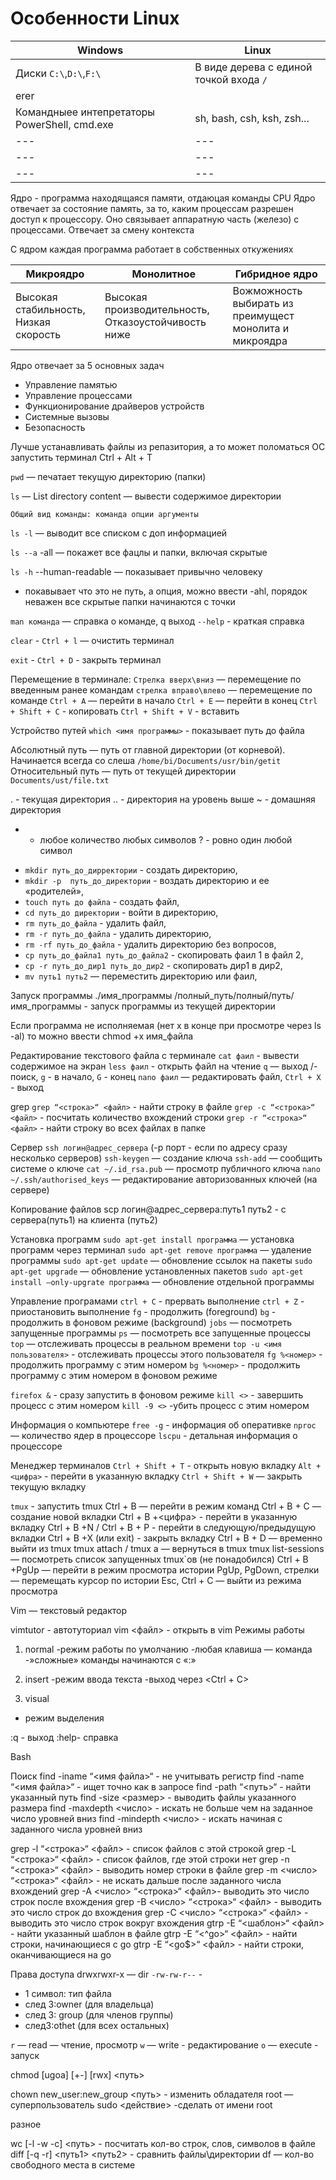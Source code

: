 # Особенности Linux

| Windows | Linux |
| --- | --- |
| Диски `C:\`,`D:\`,`F:\` | В виде дерева с единой точкой входа `/` |
| erer |
| Командныее интепретаторы  PowerShell, cmd.exe | sh, bash, csh, ksh, zsh... |
| --- | --- |
| --- | --- |
| --- | --- |
Ядро - программа находящаяся  памяти, отдаюцая команды CPU
Ядро отвечает за состояние память, за то, каким процессам разрешен доступ к процессору. Оно связывает аппаратную часть (железо) с процессами. Отвечает за смену контекста

С ядром каждая программа работает в собственных откужениях

| Микроядро | Монолитное | Гибридное ядро |
| --- | --- | --- |
|Высокая стабильность, Низкая скорость| Высокая производительность, Отказоустойчивость ниже| Вожможность выбирать из преимущест монолита и микроядра |

Ядро отвечает за 5 основных задач
- Управление памятью
- Управление процессами
- Функционирование драйверов устройств
- Системные вызовы
- Безопасность

Лучше устанавливать файлы из репазитория, а то может поломаться ОС
запустить терминал Ctrl + Alt + T

`pwd` — печатает текущую директорию (папки)

`ls` — List directory content — вывести содержимое директории

```
Общий вид команды: команда опции аргументы
```

`ls -l` — выводит все списком с доп информацией

`ls --а`     -all — покажет все фацлы и папки, включая скрытые

`ls -h`     --human-readable — показывает привычно человеку

-   покавывает что это не путь, а опция, можно ввести -ahl, порядок неважен
все скрытые папки начинаются с точки

`man команда` — справка о команде, q выход
`--help` - краткая справка

`clear` - `Ctrl + l`  — очистить терминал

`exit` - `Ctrl + D` - закрыть терминал


Перемещение в терминале:
`Стрелка вверх\вниз` — перемещение по введенным ранее командам
`стрелка вправо\влево` — перемещение по команде
`Ctrl + A` — перейти в начало
`Ctrl + E` — перейти в конец
`Ctrl + Shift + C` - копировать
`Ctrl + Shift + V` - вставить

Устройство путей
`which <имя программы>` - показывает путь до файла

Абсолютный путь — путь от главной директории (от корневой). Начинается всегда со слеша
```/home/bi/Documents/usr/bin/getit```
Относительный путь — путь от текущей директории
```Documents/ust/file.txt```

. - текущая директория
.. - директория на уровень выше
~ - домашняя директория

* - любое количество любых символов
? - ровно один любой символ

- `mkdir путь_до_дирректории` - создать директорию,
- `mkdir -p  путь_до_директории` - воздать директорию и ее «родителей»,
- `touch путь до файла` - создать файл,
- `cd путь_до директории` - войти в директорию,
- `rm путь_до_файла` - удалить файл,
- `rm -r путь_до_файла` - удалить директорию,
- `rm -rf путь_до_файла` - удалить директорию без вопросов,
- `cp путь_до_файла1 путь_до_файла2` - скопировать фаил 1 в файл 2,
- `cp -r путь_до_дир1 путь_до_дир2` - скопировать дир1 в дир2,
- `mv путь1 путь2` — переместить директорию или фаил,
 


Запуск программы
./имя_программы
/полный_путь/полный/путь/имя_программы  - запуск программы из текущей директории

Если программа не исполняемая (нет х в конце при просмотре через ls -al)  то можно ввести chmod +x имя_файла

Редактирование текстового файла с терминале
`cat фаил` - вывести содержимое на экран
`less фаил`  - открыть файл на чтение
`q` — выход  /-поиск, `g` - в начало, `G` - конец
`nano фаил` — редактировать файл, `Ctrl + X` - выход

grep
`grep “<строка>“ <файл>` - найти строку в файле
`grep -с “<строка>“ <файл>` - посчитать количество вхождений строки
`grep -r “<строка>“ <файл>` - найти строку во всех файлах в папке

Сервер
`ssh логин@адрес_сервера` (-p порт     - если по адресу  сразу несколько серверов)
`ssh-keygen` — создание ключа
`ssh-add` — сообщить системе о ключе
`cat ~/.id_rsa.pub` — просмотр публичного ключа
`nano ~/.ssh/authorised_keys` — редактирование авторизованных ключей (на сервере)

Копирование файлов
scp логин@адрес_сервера:путь1 путь2  - с сервера(путь1) на клиента (путь2)

Установка программ
`sudo apt-get install программа` — установка программ через терминал
`sudo apt-get remove программа` — удаление программы
`sudo apt-get update` — обновление ссылок на пакеты
`sudo apt-get upgrade` — обновление установленных пакетов
`sudo apt-get install —only-upgrate программа` — обновление отдельной программы

Управление програмами
`ctrl + C`  - прервать выполнение
`ctrl + Z`  - приостановить выполнение
`fg`  - продолжить (foreground)
`bg`  - продолжить в фоновом режиме (background)
`jobs` — посмотреть запущенные программы
`ps` — посмотреть все запущенные процессы
`top` — отслеживать процессы в реальном времени
`top -u <имя пользователя>` - отслеживать процессы этого пользователя
`fg %<номер>` - продолжить программу с этим номером
`bg %<номер>` - продолжить программу с этим номером в фоновом режиме

`firefox &`  - сразу запустить в фоновом режиме
`kill <>` - завершить процесс с этим номером
`kill -9 <>` -убить процесс с этим номером  

Информация о компьютере
`free -g`  - информация об оперативке
`nproc` — количество ядер в процессоре
`lscpu` - детальная информация о процессоре

Менеджер терминалов
`Ctrl + Shift + T` - открыть новую вкладку
`Alt + <цифра>` - перейти в указанную вкладку
`Ctrl + Shift + W` — закрыть текущую вкладку

`tmux`  - запустить tmux
Ctrl + B — перейти в режим команд
Ctrl + B + C — создание новой вкладки
Ctrl + B +<цифра> - перейти в указанную вкладку
Ctrl + B +N  /  Ctrl + B + P  - перейти в следующую/предыдущую вкладки
Ctrl + B +X (или exit) - закрыть вкладку
Ctrl + B + D — временно выйти из tmux
tmux attach / tmux a — вернуться в tmux
tmux list-sessions — посмотреть список запущенных tmux`ов (не понадобился)
Ctrl + B +PgUp — перейти в режим просмотра истории
PgUp, PgDown, стрелки — перемещать курсор по истории
Esc, Ctrl + C — выйти из режима просмотра

Vim — текстовый редактор

vimtutor - автотуториал
vim <файл> - открыть в vim
Режимы работы
1. normal
-режим работы по умолчанию
-любая клавиша — команда
-»сложные» команды начинаются с «:»

2. insert
-режим ввода текста
-выход через <Esc><Ctrl + C>

3. visual
- режим выделения


:q - выход
:help- справка

Bash


Поиск
find -iname “<имя файла>“ - не учитывать регистр
find -name “<имя файла>“ - ищет точно как  в запросе
find -path “<путь>“ - найти указанный путь
find -size <размер> - выводить файлы указанного размера
find -maxdepth <число> - искать не больше чем на заданное число уровней вниз
find -mindepth <число> - искать начиная с заданного числа уровней вниз

grep -l “<строка>“ <файл> - список файлов с этой строкой
grep -L “<строка>“ <файл> - список файлов, где этой строки нет
grep -n “<строка>“ <файл> - выводить номер строки в файле
grep -m <число> “<строка>“ <файл> - не искать дальше после заданного числа вхождений
grep -A <число> “<строка>“ <файл>- выводить это число строк после вхождения
grep -B <число> “<строка>“ <файл> - выводить это число строк до вхождения
grep -C <число> “<строка>“ <файл> - выводить это число строк вокруг вхождения
gtrp -E “<шаблон>“ <файл> - найти указанный шаблон в файле
      gtrp -E “<^go>“ <файл> - найти строки, начинающиеся с go
      gtrp -E “<go$>“ <файл> - найти строки, оканчивающиеся на go

Права доступа
drwxrwxr-x — dir
`-rw-rw-r--` -
- 1 символ: тип файла
- след 3:owner (для владельца)
- след 3: group (для членов группы)
- след3:othet (для всех остальных)

`r` — read — чтение, просмотр
`w` — write - редактирование
`o` — execute - запуск

chmod [ugoa] [+-] [rwx] <путь>

chown new_user:new_group <путь>  - изменить обладателя
root — суперпользователь
sudo <действие>  -сделать от имени root

разное

wc [-l -w -c] <путь> - посчитать кол-во строк, слов, символов в файле
diff [-q -r] <путь1> <путь2> - сравнить файлы\директории
df — кол-во свободного места в системе
